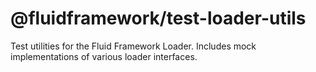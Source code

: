 # @fluidframework/test-loader-utils

Test utilities for the Fluid Framework Loader.  Includes mock implementations of various loader interfaces.
